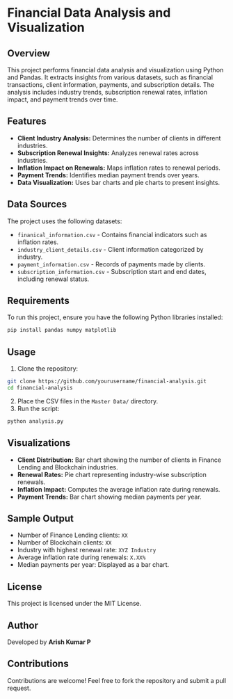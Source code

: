 # Financial Data Analysis and Visualization

## Overview
This project performs financial data analysis and visualization using Python and Pandas. It extracts insights from various datasets, such as financial transactions, client information, payments, and subscription details. The analysis includes industry trends, subscription renewal rates, inflation impact, and payment trends over time.

## Features
- **Client Industry Analysis:** Determines the number of clients in different industries.
- **Subscription Renewal Insights:** Analyzes renewal rates across industries.
- **Inflation Impact on Renewals:** Maps inflation rates to renewal periods.
- **Payment Trends:** Identifies median payment trends over years.
- **Data Visualization:** Uses bar charts and pie charts to present insights.

## Data Sources
The project uses the following datasets:
- `finanical_information.csv` - Contains financial indicators such as inflation rates.
- `industry_client_details.csv` - Client information categorized by industry.
- `payment_information.csv` - Records of payments made by clients.
- `subscription_information.csv` - Subscription start and end dates, including renewal status.

## Requirements
To run this project, ensure you have the following Python libraries installed:
```bash
pip install pandas numpy matplotlib
```

## Usage
1. Clone the repository:
```bash
git clone https://github.com/yourusername/financial-analysis.git
cd financial-analysis
```
2. Place the CSV files in the `Master Data/` directory.
3. Run the script:
```bash
python analysis.py
```

## Visualizations
- **Client Distribution:** Bar chart showing the number of clients in Finance Lending and Blockchain industries.
- **Renewal Rates:** Pie chart representing industry-wise subscription renewals.
- **Inflation Impact:** Computes the average inflation rate during renewals.
- **Payment Trends:** Bar chart showing median payments per year.

## Sample Output
- Number of Finance Lending clients: `XX`
- Number of Blockchain clients: `XX`
- Industry with highest renewal rate: `XYZ Industry`
- Average inflation rate during renewals: `X.XX%`
- Median payments per year: Displayed as a bar chart.

## License
This project is licensed under the MIT License.

## Author
Developed by **Arish Kumar P**

## Contributions
Contributions are welcome! Feel free to fork the repository and submit a pull request.

